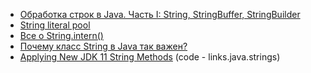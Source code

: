 - <a href="https://habrahabr.ru/post/260767/">Обработка строк в Java. Часть I: String, StringBuffer, StringBuilder</a>
- <a href="http://www.java67.com/2014/08/difference-between-string-literal-and-new-String-object-Java.html">String literal pool</a>
- <a href="https://habr.com/post/79913/">Все о String.intern()</a>
- <a href="http://tlazarenko.blogspot.com/2013/10/string-java.html">Почему класс String в Java так важен?</a>
- <a href="https://dzone.com/articles/applying-new-jdk-11-string-methods">Applying New JDK 11 String Methods</a> (code - links.java.strings)